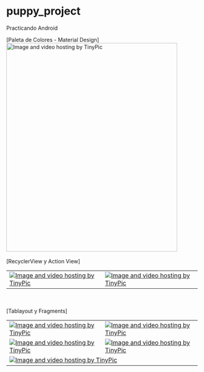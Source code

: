 # puppy_project
Practicando Android

[Paleta de Colores - Material Design]
<br>
<a href="http://es.tinypic.com?ref=f35d3b" target="_blank"><img src="http://i63.tinypic.com/f35d3b.png" width="450" height="550" border="0" alt="Image and video hosting by TinyPic"></a>
<br><br>
[RecyclerView y Action View]
<br>
<table>
<tr>
<td>
<a href="http://es.tinypic.com?ref=1z3b6eu" target="_blank"><img src="http://i67.tinypic.com/1z3b6eu.png" border="0" alt="Image and video hosting by TinyPic"></a>
</td>
<td>
<a href="http://es.tinypic.com?ref=2d2alp1" target="_blank"><img src="http://i63.tinypic.com/2d2alp1.png" border="0" alt="Image and video hosting by TinyPic"></a>
</td>
</tr>
</table>
<br><br>
[Tablayout y Fragments]
<br>
<table>
<tr>
<td>
<a href="http://es.tinypic.com?ref=2a0pds" target="_blank"><img src="http://i63.tinypic.com/2a0pds.png" border="0" alt="Image and video hosting by TinyPic"></a>
</td>
<td>
<a href="http://es.tinypic.com?ref=14lhw2d" target="_blank"><img src="http://i64.tinypic.com/14lhw2d.png" border="0" alt="Image and video hosting by TinyPic"></a>
</td>
</tr>
<tr>
<td>
<a href="http://es.tinypic.com?ref=2n0u881" target="_blank"><img src="http://i64.tinypic.com/2n0u881.png" border="0" alt="Image and video hosting by TinyPic"></a>
</td>
<td>
<a href="http://es.tinypic.com?ref=29nf1pi" target="_blank"><img src="http://i65.tinypic.com/29nf1pi.png" border="0" alt="Image and video hosting by TinyPic"></a>
</td>
</tr>
<tr>
<td colspan="2">
<a href="http://es.tinypic.com?ref=15wh1mg" target="_blank"><img src="http://i67.tinypic.com/15wh1mg.png" border="0" alt="Image and video hosting by TinyPic"></a>
</td>
</tr>
</table>
